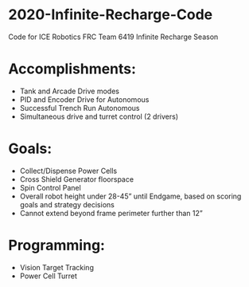 # 2020-Infinite-Recharge-Code
Code for ICE Robotics FRC Team 6419 Infinite Recharge Season

# Accomplishments:
- Tank and Arcade Drive modes
- PID and Encoder Drive for Autonomous
- Successful Trench Run Autonomous
- Simultaneous drive and turret control (2 drivers)

# Goals:
- Collect/Dispense Power Cells
- Cross Shield Generator floorspace
- Spin Control Panel
- Overall robot height under 28-45” until Endgame, based on scoring goals and strategy decisions
- Cannot extend beyond frame perimeter further than 12”

# Programming:
- Vision Target Tracking
- Power Cell Turret
